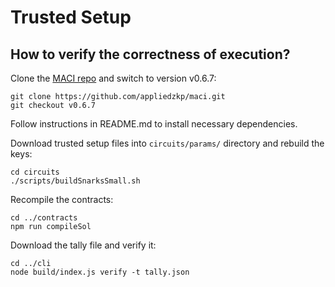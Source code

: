# Trusted Setup

## How to verify the correctness of execution?

Clone the [MACI repo](https://github.com/appliedzkp/maci/) and switch to version v0.6.7:

```
git clone https://github.com/appliedzkp/maci.git
git checkout v0.6.7
```

Follow instructions in README.md to install necessary dependencies.

Download trusted setup files into `circuits/params/` directory and rebuild the keys:

```
cd circuits
./scripts/buildSnarksSmall.sh
```

Recompile the contracts:

```
cd ../contracts
npm run compileSol
```

Download the tally file and verify it:

```
cd ../cli
node build/index.js verify -t tally.json
```


